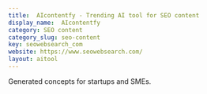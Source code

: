```yaml
---
title:  AIcontentfy - Trending AI tool for SEO content
display_name:  AIcontentfy
category: SEO content
category_slug: seo-content
key: seowebsearch_com
website: https://www.seowebsearch.com/
layout: aitool
---
```


Generated concepts for startups and SMEs.
